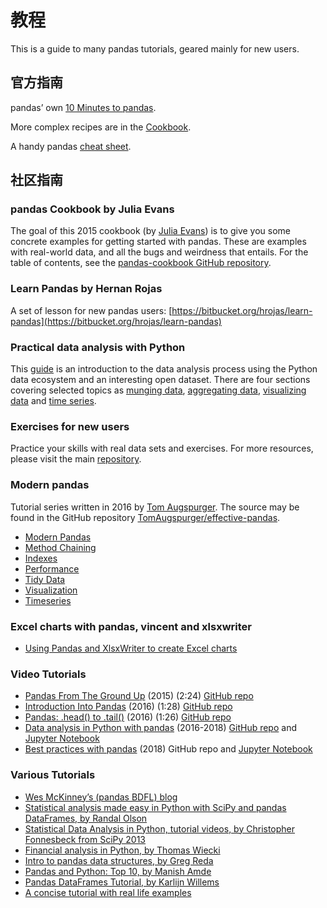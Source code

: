 # 教程

This is a guide to many pandas tutorials, geared mainly for new users.

## 官方指南

pandas’ own [10 Minutes to pandas](https://pandas.pydata.org/pandas-docs/stable/getting_started/10min.html#min).

More complex recipes are in the [Cookbook](https://pandas.pydata.org/pandas-docs/stable/user_guide/cookbook.html#cookbook).

A handy pandas [cheat sheet](https://pandas.pydata.org/pandas-docs/stable/user_guide/cookbook.html#cookbook).

## 社区指南

### pandas Cookbook by Julia Evans

The goal of this 2015 cookbook (by [Julia Evans](http://jvns.ca/)) is to give you some concrete examples for getting started with pandas. These are examples with real-world data, and all the bugs and weirdness that entails. For the table of contents, see the [pandas-cookbook GitHub repository](http://github.com/jvns/pandas-cookbook).

### Learn Pandas by Hernan Rojas

A set of lesson for new pandas users: [https://bitbucket.org/hrojas/learn-pandas](https://bitbucket.org/hrojas/learn-pandas)

### Practical data analysis with Python

This [guide](http://wavedatalab.github.io/datawithpython) is an introduction to the data analysis process using the Python data ecosystem and an interesting open dataset. There are four sections covering selected topics as [munging data](http://wavedatalab.github.io/datawithpython/munge.html), [aggregating data](http://wavedatalab.github.io/datawithpython/aggregate.html), [visualizing data](http://wavedatalab.github.io/datawithpython/visualize.html) and [time series](http://wavedatalab.github.io/datawithpython/timeseries.html).

### Exercises for new users

Practice your skills with real data sets and exercises. For more resources, please visit the main [repository](https://github.com/guipsamora/pandas_exercises).

### Modern pandas

Tutorial series written in 2016 by [Tom Augspurger](https://github.com/TomAugspurger). The source may be found in the GitHub repository [TomAugspurger/effective-pandas](https://github.com/TomAugspurger/effective-pandas).

- [Modern Pandas](http://tomaugspurger.github.io/modern-1-intro.html)
- [Method Chaining](http://tomaugspurger.github.io/method-chaining.html)
- [Indexes](http://tomaugspurger.github.io/modern-3-indexes.html)
- [Performance](http://tomaugspurger.github.io/modern-4-performance.html)
- [Tidy Data](http://tomaugspurger.github.io/modern-5-tidy.html)
- [Visualization](http://tomaugspurger.github.io/modern-6-visualization.html)
- [Timeseries](http://tomaugspurger.github.io/modern-7-timeseries.html)

### Excel charts with pandas, vincent and xlsxwriter

- [Using Pandas and XlsxWriter to create Excel charts](https://pandas-xlsxwriter-charts.readthedocs.io/)

### Video Tutorials

- [Pandas From The Ground Up](https://www.youtube.com/watch?v=5JnMutdy6Fw) (2015) (2:24) [GitHub repo](https://github.com/brandon-rhodes/pycon-pandas-tutorial)
- [Introduction Into Pandas](https://www.youtube.com/watch?v=-NR-ynQg0YM) (2016) (1:28) [GitHub repo](https://github.com/chendaniely/2016-pydata-carolinas-pandas)
- [Pandas: .head() to .tail()](https://www.youtube.com/watch?v=7vuO9QXDN50) (2016) (1:26) [GitHub repo](https://github.com/TomAugspurger/pydata-chi-h2t)
- [Data analysis in Python with pandas](https://www.youtube.com/playlist?list=PL5-da3qGB5ICCsgW1MxlZ0Hq8LL5U3u9y) (2016-2018) [GitHub repo](https://github.com/justmarkham/pandas-videos) and [Jupyter Notebook](http://nbviewer.jupyter.org/github/justmarkham/pandas-videos/blob/master/pandas.ipynb)
- [Best practices with pandas](https://www.youtube.com/playlist?list=PL5-da3qGB5IBITZj_dYSFqnd_15JgqwA6) (2018) GitHub repo and [Jupyter Notebook](http://nbviewer.jupyter.org/github/justmarkham/pycon-2018-tutorial/blob/master/tutorial.ipynb)

### Various Tutorials

- [Wes McKinney’s (pandas BDFL) blog](http://blog.wesmckinney.com/)
- [Statistical analysis made easy in Python with SciPy and pandas DataFrames, by Randal Olson](http://www.randalolson.com/2012/08/06/statistical-analysis-made-easy-in-python/)
- [Statistical Data Analysis in Python, tutorial videos, by Christopher Fonnesbeck from SciPy 2013](http://conference.scipy.org/scipy2013/tutorial_detail.php?id=109)
- [Financial analysis in Python, by Thomas Wiecki](http://nbviewer.ipython.org/github/twiecki/financial-analysis-python-tutorial/blob/master/1.%20Pandas%20Basics.ipynb)
- [Intro to pandas data structures, by Greg Reda](http://www.gregreda.com/2013/10/26/intro-to-pandas-data-structures/)
- [Pandas and Python: Top 10, by Manish Amde](http://manishamde.github.io/blog/2013/03/07/pandas-and-python-top-10/)
- [Pandas DataFrames Tutorial, by Karlijn Willems](http://www.datacamp.com/community/tutorials/pandas-tutorial-dataframe-python)
- [A concise tutorial with real life examples](https://tutswiki.com/pandas-cookbook/chapter1)
